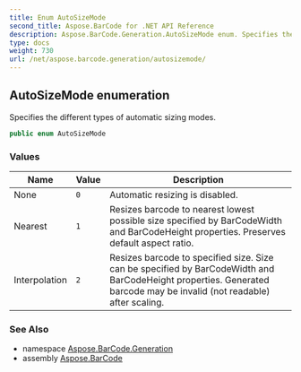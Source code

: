 ```yaml
---
title: Enum AutoSizeMode
second_title: Aspose.BarCode for .NET API Reference
description: Aspose.BarCode.Generation.AutoSizeMode enum. Specifies the different types of automatic sizing modes
type: docs
weight: 730
url: /net/aspose.barcode.generation/autosizemode/
---
```

## AutoSizeMode enumeration

Specifies the different types of automatic sizing modes.

```csharp
public enum AutoSizeMode
```

### Values

| Name | Value | Description |
| --- | --- | --- |
| None | `0` | Automatic resizing is disabled. |
| Nearest | `1` | Resizes barcode to nearest lowest possible size specified by BarCodeWidth and BarCodeHeight properties. Preserves default aspect ratio. |
| Interpolation | `2` | Resizes barcode to specified size. Size can be specified by BarCodeWidth and BarCodeHeight properties. Generated barcode may be invalid (not readable) after scaling. |

### See Also

* namespace [Aspose.BarCode.Generation](../../aspose.barcode.generation/)
* assembly [Aspose.BarCode](../../)


